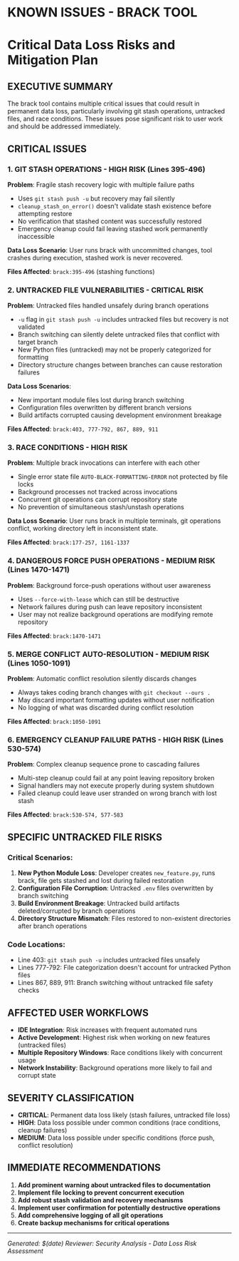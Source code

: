 # KNOWN ISSUES - BRACK TOOL
# Critical Data Loss Risks and Mitigation Plan

## EXECUTIVE SUMMARY

The brack tool contains multiple critical issues that could result in permanent data loss, particularly involving git stash operations, untracked files, and race conditions. These issues pose significant risk to user work and should be addressed immediately.

## CRITICAL ISSUES

### 1. GIT STASH OPERATIONS - HIGH RISK (Lines 395-496)

**Problem**: Fragile stash recovery logic with multiple failure paths
- Uses `git stash push -u` but recovery may fail silently
- `cleanup_stash_on_error()` doesn't validate stash existence before attempting restore
- No verification that stashed content was successfully restored
- Emergency cleanup could fail leaving stashed work permanently inaccessible

**Data Loss Scenario**: User runs brack with uncommitted changes, tool crashes during execution, stashed work is never recovered.

**Files Affected**: `brack:395-496` (stashing functions)

### 2. UNTRACKED FILE VULNERABILITIES - CRITICAL RISK

**Problem**: Untracked files handled unsafely during branch operations
- `-u` flag in `git stash push -u` includes untracked files but recovery is not validated
- Branch switching can silently delete untracked files that conflict with target branch
- New Python files (untracked) may not be properly categorized for formatting
- Directory structure changes between branches can cause restoration failures

**Data Loss Scenarios**:
- New important module files lost during branch switching
- Configuration files overwritten by different branch versions  
- Build artifacts corrupted causing development environment breakage

**Files Affected**: `brack:403, 777-792, 867, 889, 911`

### 3. RACE CONDITIONS - HIGH RISK 

**Problem**: Multiple brack invocations can interfere with each other
- Single error state file `AUTO-BLACK-FORMATTING-ERROR` not protected by file locks
- Background processes not tracked across invocations
- Concurrent git operations can corrupt repository state
- No prevention of simultaneous stash/unstash operations

**Data Loss Scenario**: User runs brack in multiple terminals, git operations conflict, working directory left in inconsistent state.

**Files Affected**: `brack:177-257, 1161-1337`

### 4. DANGEROUS FORCE PUSH OPERATIONS - MEDIUM RISK (Lines 1470-1471)

**Problem**: Background force-push operations without user awareness
- Uses `--force-with-lease` which can still be destructive
- Network failures during push can leave repository inconsistent
- User may not realize background operations are modifying remote repository

**Files Affected**: `brack:1470-1471`

### 5. MERGE CONFLICT AUTO-RESOLUTION - MEDIUM RISK (Lines 1050-1091)

**Problem**: Automatic conflict resolution silently discards changes
- Always takes coding branch changes with `git checkout --ours .`
- May discard important formatting updates without user notification
- No logging of what was discarded during conflict resolution

**Files Affected**: `brack:1050-1091`

### 6. EMERGENCY CLEANUP FAILURE PATHS - HIGH RISK (Lines 530-574)

**Problem**: Complex cleanup sequence prone to cascading failures
- Multi-step cleanup could fail at any point leaving repository broken
- Signal handlers may not execute properly during system shutdown
- Failed cleanup could leave user stranded on wrong branch with lost stash

**Files Affected**: `brack:530-574, 577-583`

## SPECIFIC UNTRACKED FILE RISKS

### Critical Scenarios:

1. **New Python Module Loss**: Developer creates `new_feature.py`, runs brack, file gets stashed and lost during failed restoration
2. **Configuration File Corruption**: Untracked `.env` files overwritten by branch switching
3. **Build Environment Breakage**: Untracked build artifacts deleted/corrupted by branch operations
4. **Directory Structure Mismatch**: Files restored to non-existent directories after branch operations

### Code Locations:
- Line 403: `git stash push -u` includes untracked files unsafely
- Lines 777-792: File categorization doesn't account for untracked Python files
- Lines 867, 889, 911: Branch switching without untracked file safety checks

## AFFECTED USER WORKFLOWS

- **IDE Integration**: Risk increases with frequent automated runs
- **Active Development**: Highest risk when working on new features (untracked files)
- **Multiple Repository Windows**: Race conditions likely with concurrent usage
- **Network Instability**: Background operations more likely to fail and corrupt state

## SEVERITY CLASSIFICATION

- **CRITICAL**: Permanent data loss likely (stash failures, untracked file loss)
- **HIGH**: Data loss possible under common conditions (race conditions, cleanup failures)
- **MEDIUM**: Data loss possible under specific conditions (force push, conflict resolution)

## IMMEDIATE RECOMMENDATIONS

1. **Add prominent warning about untracked files to documentation**
2. **Implement file locking to prevent concurrent execution**
3. **Add robust stash validation and recovery mechanisms**
4. **Implement user confirmation for potentially destructive operations**
5. **Add comprehensive logging of all git operations**
6. **Create backup mechanisms for critical operations**

---
*Generated: $(date)*
*Reviewer: Security Analysis - Data Loss Risk Assessment*